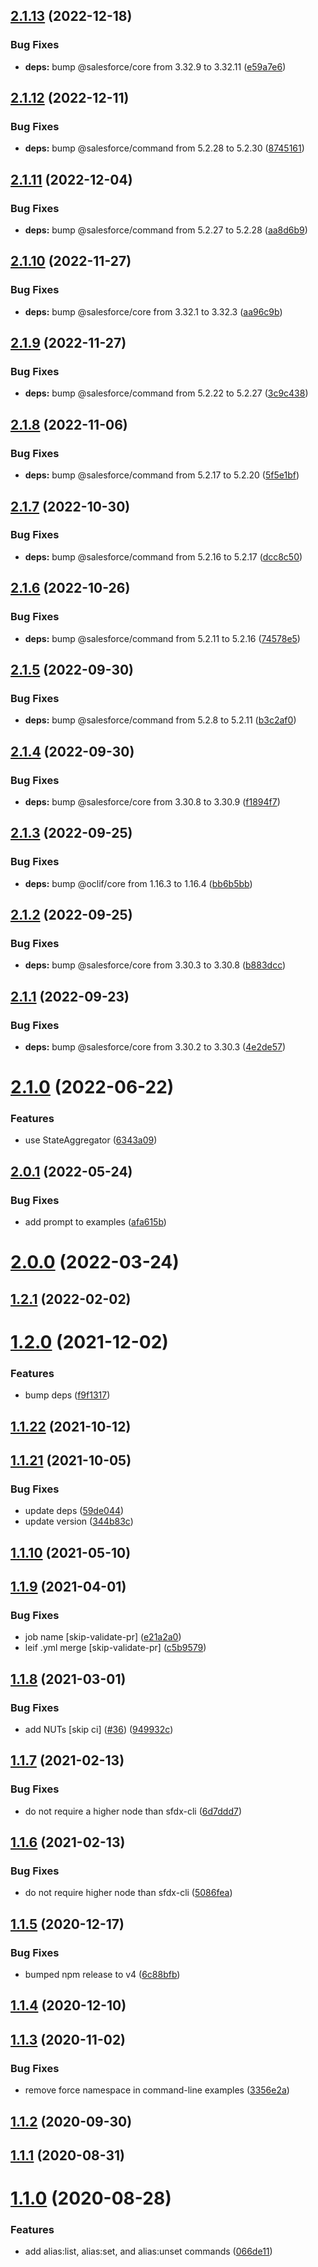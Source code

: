 ## [2.1.13](https://github.com/salesforcecli/plugin-alias/compare/2.1.12...2.1.13) (2022-12-18)


### Bug Fixes

* **deps:** bump @salesforce/core from 3.32.9 to 3.32.11 ([e59a7e6](https://github.com/salesforcecli/plugin-alias/commit/e59a7e610c95f6fee3bd936bdab4727399176d6e))



## [2.1.12](https://github.com/salesforcecli/plugin-alias/compare/2.1.11...2.1.12) (2022-12-11)


### Bug Fixes

* **deps:** bump @salesforce/command from 5.2.28 to 5.2.30 ([8745161](https://github.com/salesforcecli/plugin-alias/commit/87451616232542a90265a059c5b50137aa362008))



## [2.1.11](https://github.com/salesforcecli/plugin-alias/compare/2.1.10...2.1.11) (2022-12-04)


### Bug Fixes

* **deps:** bump @salesforce/command from 5.2.27 to 5.2.28 ([aa8d6b9](https://github.com/salesforcecli/plugin-alias/commit/aa8d6b95180ff1ea4b96a68972409217569172fa))



## [2.1.10](https://github.com/salesforcecli/plugin-alias/compare/2.1.9...2.1.10) (2022-11-27)


### Bug Fixes

* **deps:** bump @salesforce/core from 3.32.1 to 3.32.3 ([aa96c9b](https://github.com/salesforcecli/plugin-alias/commit/aa96c9b3c36f3f7d3066085ca35186165d9524e2))



## [2.1.9](https://github.com/salesforcecli/plugin-alias/compare/2.1.8...2.1.9) (2022-11-27)


### Bug Fixes

* **deps:** bump @salesforce/command from 5.2.22 to 5.2.27 ([3c9c438](https://github.com/salesforcecli/plugin-alias/commit/3c9c438ccca478a06e9c35f92f4e6e4ca345f147))



## [2.1.8](https://github.com/salesforcecli/plugin-alias/compare/2.1.7...2.1.8) (2022-11-06)


### Bug Fixes

* **deps:** bump @salesforce/command from 5.2.17 to 5.2.20 ([5f5e1bf](https://github.com/salesforcecli/plugin-alias/commit/5f5e1bf78d32e7e3655481a818f468177548c6ec))



## [2.1.7](https://github.com/salesforcecli/plugin-alias/compare/2.1.6...2.1.7) (2022-10-30)


### Bug Fixes

* **deps:** bump @salesforce/command from 5.2.16 to 5.2.17 ([dcc8c50](https://github.com/salesforcecli/plugin-alias/commit/dcc8c5046bd7cb59780a21efe9b9fe96f251912a))



## [2.1.6](https://github.com/salesforcecli/plugin-alias/compare/2.1.5...2.1.6) (2022-10-26)


### Bug Fixes

* **deps:** bump @salesforce/command from 5.2.11 to 5.2.16 ([74578e5](https://github.com/salesforcecli/plugin-alias/commit/74578e5f86819312b919a6924c47377cca79432b))



## [2.1.5](https://github.com/salesforcecli/plugin-alias/compare/2.1.4...2.1.5) (2022-09-30)


### Bug Fixes

* **deps:** bump @salesforce/command from 5.2.8 to 5.2.11 ([b3c2af0](https://github.com/salesforcecli/plugin-alias/commit/b3c2af09c0e72d9a0f1c3a39838e528b739cdcfb))



## [2.1.4](https://github.com/salesforcecli/plugin-alias/compare/2.1.3...2.1.4) (2022-09-30)


### Bug Fixes

* **deps:** bump @salesforce/core from 3.30.8 to 3.30.9 ([f1894f7](https://github.com/salesforcecli/plugin-alias/commit/f1894f7c3b468f03cc830c9bf0f8f5a9b2392bc2))



## [2.1.3](https://github.com/salesforcecli/plugin-alias/compare/2.1.2...2.1.3) (2022-09-25)


### Bug Fixes

* **deps:** bump @oclif/core from 1.16.3 to 1.16.4 ([bb6b5bb](https://github.com/salesforcecli/plugin-alias/commit/bb6b5bb56dfc136e95b6bbd71ec1b59d3d5467fc))



## [2.1.2](https://github.com/salesforcecli/plugin-alias/compare/2.1.1...2.1.2) (2022-09-25)


### Bug Fixes

* **deps:** bump @salesforce/core from 3.30.3 to 3.30.8 ([b883dcc](https://github.com/salesforcecli/plugin-alias/commit/b883dcc790e9b9a86d5c43a52edf76ed9b535005))



## [2.1.1](https://github.com/salesforcecli/plugin-alias/compare/v2.1.0...2.1.1) (2022-09-23)


### Bug Fixes

* **deps:** bump @salesforce/core from 3.30.2 to 3.30.3 ([4e2de57](https://github.com/salesforcecli/plugin-alias/commit/4e2de57fdd5b651eedceda85211fed25653d4550))



# [2.1.0](https://github.com/salesforcecli/plugin-alias/compare/v2.0.1...v2.1.0) (2022-06-22)


### Features

* use StateAggregator ([6343a09](https://github.com/salesforcecli/plugin-alias/commit/6343a095dfaaf5f6ed0419b1a66156d0e8a12e4b))



## [2.0.1](https://github.com/salesforcecli/plugin-alias/compare/v2.0.0...v2.0.1) (2022-05-24)


### Bug Fixes

* add prompt to examples ([afa615b](https://github.com/salesforcecli/plugin-alias/commit/afa615bbe6b3bb39392b927ac1cf744fad1d3d8f))



# [2.0.0](https://github.com/salesforcecli/plugin-alias/compare/v1.2.1...v2.0.0) (2022-03-24)



## [1.2.1](https://github.com/salesforcecli/plugin-alias/compare/v1.2.0...v1.2.1) (2022-02-02)



# [1.2.0](https://github.com/salesforcecli/plugin-alias/compare/v1.1.22...v1.2.0) (2021-12-02)


### Features

* bump deps ([f9f1317](https://github.com/salesforcecli/plugin-alias/commit/f9f131764382ab1dfc4952c9e274f35b12cb1bcf))



## [1.1.22](https://github.com/salesforcecli/plugin-alias/compare/v1.1.21...v1.1.22) (2021-10-12)



## [1.1.21](https://github.com/salesforcecli/plugin-alias/compare/v1.1.10...v1.1.21) (2021-10-05)


### Bug Fixes

* update deps ([59de044](https://github.com/salesforcecli/plugin-alias/commit/59de0440e5b8ff50742f4dca2495bf6d1fe55f7b))
* update version ([344b83c](https://github.com/salesforcecli/plugin-alias/commit/344b83c04987e9a44c99fe53634f3d8539903bf9))



## [1.1.10](https://github.com/salesforcecli/plugin-alias/compare/v1.1.9...v1.1.10) (2021-05-10)



## [1.1.9](https://github.com/salesforcecli/plugin-alias/compare/v1.1.8...v1.1.9) (2021-04-01)


### Bug Fixes

* job name [skip-validate-pr] ([e21a2a0](https://github.com/salesforcecli/plugin-alias/commit/e21a2a0854fb626f49996a858ee9f0acb41b34da))
* leif .yml merge [skip-validate-pr] ([c5b9579](https://github.com/salesforcecli/plugin-alias/commit/c5b9579151ae32b6b28c8347b1f51944ba0b09fd))



## [1.1.8](https://github.com/salesforcecli/plugin-alias/compare/v1.1.7...v1.1.8) (2021-03-01)


### Bug Fixes

* add NUTs [skip ci] ([#36](https://github.com/salesforcecli/plugin-alias/issues/36)) ([949932c](https://github.com/salesforcecli/plugin-alias/commit/949932cc299753615cd761e83c513fbe9a0e0a02))



## [1.1.7](https://github.com/salesforcecli/plugin-alias/compare/v1.1.6...v1.1.7) (2021-02-13)


### Bug Fixes

* do not require a higher node than sfdx-cli ([6d7ddd7](https://github.com/salesforcecli/plugin-alias/commit/6d7ddd70df49011d1e51afb746689606d002a01e))



## [1.1.6](https://github.com/salesforcecli/plugin-alias/compare/v1.1.5...v1.1.6) (2021-02-13)


### Bug Fixes

* do not require higher node than sfdx-cli ([5086fea](https://github.com/salesforcecli/plugin-alias/commit/5086feac42014ffc2b47af449305e44327498fde))



## [1.1.5](https://github.com/salesforcecli/plugin-alias/compare/v1.1.4...v1.1.5) (2020-12-17)


### Bug Fixes

* bumped npm release to v4 ([6c88bfb](https://github.com/salesforcecli/plugin-alias/commit/6c88bfba3e273a8e5d181dd0f7b743c6468317c3))



## [1.1.4](https://github.com/salesforcecli/plugin-alias/compare/v1.1.3...v1.1.4) (2020-12-10)



## [1.1.3](https://github.com/salesforcecli/plugin-alias/compare/v1.1.2...v1.1.3) (2020-11-02)


### Bug Fixes

* remove force namespace in command-line examples ([3356e2a](https://github.com/salesforcecli/plugin-alias/commit/3356e2a3baef6fcf2f1c724776f57605c0ffdf9c))



## [1.1.2](https://github.com/salesforcecli/plugin-alias/compare/v1.1.1...v1.1.2) (2020-09-30)



## [1.1.1](https://github.com/salesforcecli/plugin-alias/compare/v1.1.0...v1.1.1) (2020-08-31)



# [1.1.0](https://github.com/salesforcecli/plugin-alias/compare/066de1143f9bf8a880ee943d024be721a67839a9...v1.1.0) (2020-08-28)


### Features

* add alias:list, alias:set, and alias:unset commands ([066de11](https://github.com/salesforcecli/plugin-alias/commit/066de1143f9bf8a880ee943d024be721a67839a9))



